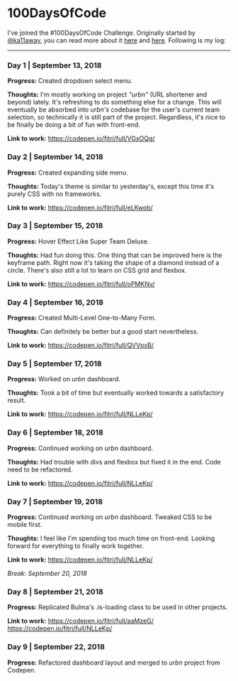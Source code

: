 # 100DaysOfCode

I've joined the #100DaysOfCode Challenge. Originally started by [@ka11away](https://twitter.com/ka11away), you can read more about it [here](https://github.com/Kallaway/100-days-of-code) and [here](https://www.100daysofcode.com/). Following is my log:

---

### Day 1 | September 13, 2018

**Progress:** Created dropdown select menu.

**Thoughts:** I'm mostly working on project *"urbn"* (URL shortener and beyond) lately. It's refreshing to do something else for a change. This will eventually be absorbed into *urbn's* codebase for the user's current team selection, so technically it is still part of the project. Regardless, it's nice to be finally be doing a bit of fun with front-end.

**Link to work:**
https://codepen.io/fitri/full/VGxOQg/

### Day 2 | September 14, 2018

**Progress:** Created expanding side menu.

**Thoughts:** Today's theme is similar to yesterday's, except this time it's purely CSS with no frameworks.

**Link to work:**
https://codepen.io/fitri/full/eLKwob/

### Day 3 | September 15, 2018

**Progress:** Hover Effect Like Super Team Deluxe.

**Thoughts:** Had fun doing this. One thing that can be improved here is the keyframe path. Right now it's taking the shape of a diamond instead of a circle. There's also still a lot to learn on CSS grid and flexbox.

**Link to work:**
https://codepen.io/fitri/full/oPMKNv/

### Day 4 | September 16, 2018

**Progress:** Created Multi-Level One-to-Many Form.

**Thoughts:** Can definitely be better but a good start nevertheless.

**Link to work:**
https://codepen.io/fitri/full/QVVpxB/

### Day 5 | September 17, 2018

**Progress:** Worked on *urbn* dashboard.

**Thoughts:** Took a bit of time but eventually worked towards a satisfactory result.

**Link to work:**
https://codepen.io/fitri/full/NLLeKp/

### Day 6 | September 18, 2018

**Progress:** Continued working on *urbn* dashboard.

**Thoughts:** Had trouble with divs and flexbox but fixed it in the end. Code need to be refactored.

**Link to work:**
https://codepen.io/fitri/full/NLLeKp/

### Day 7 | September 19, 2018

**Progress:** Continued working on *urbn* dashboard. Tweaked CSS to be mobile first.

**Thoughts:** I feel like I'm spending too much time on front-end. Looking forward for everything to finally work together.

**Link to work:**
https://codepen.io/fitri/full/NLLeKp/

*Break: September 20, 2018*

### Day 8 | September 21, 2018

**Progress:** Replicated Bulma's .is-loading class to be used in other projects.

**Link to work:**
https://codepen.io/fitri/full/aaMzeG/
https://codepen.io/fitri/full/NLLeKp/

### Day 9 | September 22, 2018

**Progress:** Refactored dashboard layout and merged to *urbn* project from Codepen.
